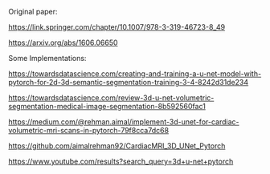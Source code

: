 Original paper:

https://link.springer.com/chapter/10.1007/978-3-319-46723-8_49

https://arxiv.org/abs/1606.06650

Some Implementations:

https://towardsdatascience.com/creating-and-training-a-u-net-model-with-pytorch-for-2d-3d-semantic-segmentation-training-3-4-8242d31de234

https://towardsdatascience.com/review-3d-u-net-volumetric-segmentation-medical-image-segmentation-8b592560fac1

https://medium.com/@rehman.aimal/implement-3d-unet-for-cardiac-volumetric-mri-scans-in-pytorch-79f8cca7dc68

https://github.com/aimalrehman92/CardiacMRI_3D_UNet_Pytorch



https://www.youtube.com/results?search_query=3d+u-net+pytorch
